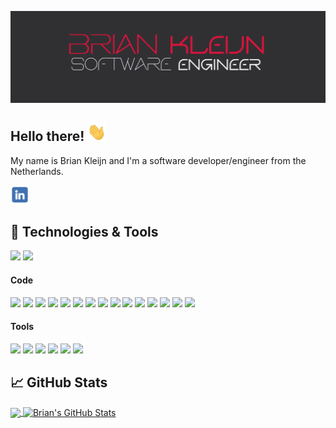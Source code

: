 ![Header](https://raw.githubusercontent.com/BK-93/BK-93/master/github-banner.png "Header")

## Hello there! <img src="https://raw.githubusercontent.com/BK-93/BK-93/master/wave.gif" width="30px">

My name is Brian Kleijn and I'm a software developer/engineer from the Netherlands. 

<a href="https://www.linkedin.com/in/brian-kleijn-356044b7/" target="_blank"><img src="https://raw.githubusercontent.com/BK-93/BK-93/master/LinkedIn.png" width="30px"></img></a>
<!-- <a href="https://www.briankleijn.com/">:information_source:</a> -->


## 🔧 Technologies & Tools
![](https://img.shields.io/badge/-OS_Windows-0078d7?logo=windows&logoColor=white&style=flat)
![](https://img.shields.io/badge/-Editor_JetBrains_IDE-303033?logo=jetbrains&logoColor=white&style=flat)

#### Code
![](https://img.shields.io/badge/-Python-ffde57?logo=python&logoColor=white&style=flat)
![](https://img.shields.io/badge/-Django-092E20?logo=django&logoColor=white&style=flat)
![](https://img.shields.io/badge/-JavaScript-f7df1e?logo=javascript&logoColor=white&style=flat)
![](https://img.shields.io/badge/-Vue-42b883?logo=vue.js&logoColor=white&style=flat)
![](https://img.shields.io/badge/-Node.js-339933?logo=node.js&logoColor=white&style=flat)
![](https://img.shields.io/badge/-Angular-DD0031?logo=angular&logoColor=white&style=flat)
![](https://img.shields.io/badge/-HTML-e34f26?logo=HTML5&logoColor=white&style=flat)
![](https://img.shields.io/badge/-CSS-264de4?logo=CSS3&logoColor=white&style=flat)
![](https://img.shields.io/badge/-SCSS/Sass-CC6699?logo=Sass&logoColor=white&style=flat)
![](https://img.shields.io/badge/-Tailwind_CSS-06B6D4?logo=TailwindCSS&logoColor=white&style=flat)
![](https://img.shields.io/badge/-PHP-777BB4?logo=php&logoColor=white&style=flat)
![](https://img.shields.io/badge/-Laravel-FF2D20?logo=laravel&logoColor=white&style=flat)
![](https://img.shields.io/badge/-C%23-239120?logo=Csharp&logoColor=white&style=flat)
![](https://img.shields.io/badge/-.NET-512BD4?logo=.NET&logoColor=white&style=flat)
![](https://img.shields.io/badge/-Java-007396?logo=java&logoColor=white&style=flat)

#### Tools
![](https://img.shields.io/badge/-GIT-F05032?logo=git&logoColor=white&style=flat)
![](https://img.shields.io/badge/-MySQL-4479A1?logo=MySQL&logoColor=white&style=flat)
![](https://img.shields.io/badge/-Microsoft_SQL_Server-CC2927?logo=MicrosoftSQLServer&logoColor=white&style=flat)
![](https://img.shields.io/badge/-MongoDB-47A248?logo=MongoDB&logoColor=white&style=flat)
![](https://img.shields.io/badge/-Azure_DevOps-0078D7?logo=AzureDevOps&logoColor=white&style=flat)
![](https://img.shields.io/badge/-Docker-2496ED?logo=docker&logoColor=white&style=flat)


<!-- ![](https://img.shields.io/badge/Tools-Docker-informational?style=flat&logo=docker&logoColor=white&color=2bbc8a) -->

## &#x1f4c8; GitHub Stats

<a href="https://github.com/BK-93/BK-93">
  <img align="center" src="https://github-readme-stats.vercel.app/api/top-langs/?username=BK-93&hide=java,html,tex&title_color=ffffff&text_color=c9cacc&icon_color=DC143C&bg_color=1d1f21&langs_count=6" />
</a>
<a href="https://github.com/BK-93/BK-93">
  <img align="center" src="https://github-readme-stats.vercel.app/api?username=BK-93&show_icons=true&line_height=27&count_private=true&title_color=ffffff&text_color=c9cacc&icon_color=DC143C&bg_color=1d1f21" alt="Brian's GitHub Stats" />
</a>


<!--
**BK-93/BK-93** is a ✨ _special_ ✨ repository because its `README.md` (this file) appears on your GitHub profile.

Here are some ideas to get you started:

- 🔭 I’m currently working on ...
- 🌱 I’m currently learning ...
- 👯 I’m looking to collaborate on ...
- 🤔 I’m looking for help with ...
- 💬 Ask me about ...
- 📫 How to reach me: ...
- 😄 Pronouns: ...
- ⚡ Fun fact: ...
-->
